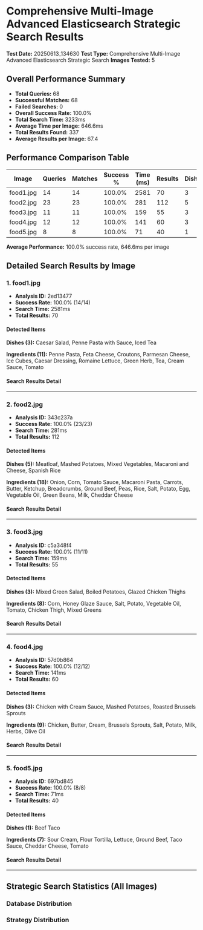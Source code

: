 # Comprehensive Multi-Image Advanced Elasticsearch Strategic Search Results

**Test Date:** 20250613_134630
**Test Type:** Comprehensive Multi-Image Advanced Elasticsearch Strategic Search
**Images Tested:** 5

## Overall Performance Summary

- **Total Queries:** 68
- **Successful Matches:** 68
- **Failed Searches:** 0
- **Overall Success Rate:** 100.0%
- **Total Search Time:** 3233ms
- **Average Time per Image:** 646.6ms
- **Total Results Found:** 337
- **Average Results per Image:** 67.4

## Performance Comparison Table

| Image | Queries | Matches | Success % | Time (ms) | Results | Dishes | Ingredients |
|-------|---------|---------|-----------|-----------|---------|--------|-------------|
| food1.jpg | 14 | 14 | 100.0% | 2581 | 70 | 3 | 11 |
| food2.jpg | 23 | 23 | 100.0% | 281 | 112 | 5 | 18 |
| food3.jpg | 11 | 11 | 100.0% | 159 | 55 | 3 | 8 |
| food4.jpg | 12 | 12 | 100.0% | 141 | 60 | 3 | 9 |
| food5.jpg | 8 | 8 | 100.0% | 71 | 40 | 1 | 7 |

**Average Performance:** 100.0% success rate, 646.6ms per image

## Detailed Search Results by Image

### 1. food1.jpg

- **Analysis ID:** 2ed13477
- **Success Rate:** 100.0% (14/14)
- **Search Time:** 2581ms
- **Total Results:** 70

#### Detected Items

**Dishes (3):** Caesar Salad, Penne Pasta with Sauce, Iced Tea

**Ingredients (11):** Penne Pasta, Feta Cheese, Croutons, Parmesan Cheese, Ice Cubes, Caesar Dressing, Romaine Lettuce, Green Herb, Tea, Cream Sauce, Tomato

#### Search Results Detail

---

### 2. food2.jpg

- **Analysis ID:** 343c237a
- **Success Rate:** 100.0% (23/23)
- **Search Time:** 281ms
- **Total Results:** 112

#### Detected Items

**Dishes (5):** Meatloaf, Mashed Potatoes, Mixed Vegetables, Macaroni and Cheese, Spanish Rice

**Ingredients (18):** Onion, Corn, Tomato Sauce, Macaroni Pasta, Carrots, Butter, Ketchup, Breadcrumbs, Ground Beef, Peas, Rice, Salt, Potato, Egg, Vegetable Oil, Green Beans, Milk, Cheddar Cheese

#### Search Results Detail

---

### 3. food3.jpg

- **Analysis ID:** c5a348f4
- **Success Rate:** 100.0% (11/11)
- **Search Time:** 159ms
- **Total Results:** 55

#### Detected Items

**Dishes (3):** Mixed Green Salad, Boiled Potatoes, Glazed Chicken Thighs

**Ingredients (8):** Corn, Honey Glaze Sauce, Salt, Potato, Vegetable Oil, Tomato, Chicken Thigh, Mixed Greens

#### Search Results Detail

---

### 4. food4.jpg

- **Analysis ID:** 57d0b864
- **Success Rate:** 100.0% (12/12)
- **Search Time:** 141ms
- **Total Results:** 60

#### Detected Items

**Dishes (3):** Chicken with Cream Sauce, Mashed Potatoes, Roasted Brussels Sprouts

**Ingredients (9):** Chicken, Butter, Cream, Brussels Sprouts, Salt, Potato, Milk, Herbs, Olive Oil

#### Search Results Detail

---

### 5. food5.jpg

- **Analysis ID:** 697bd845
- **Success Rate:** 100.0% (8/8)
- **Search Time:** 71ms
- **Total Results:** 40

#### Detected Items

**Dishes (1):** Beef Taco

**Ingredients (7):** Sour Cream, Flour Tortilla, Lettuce, Ground Beef, Taco Sauce, Cheddar Cheese, Tomato

#### Search Results Detail

---

## Strategic Search Statistics (All Images)

### Database Distribution


### Strategy Distribution

